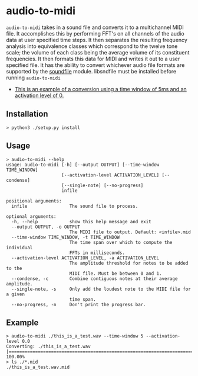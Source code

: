 # audio-to-midi

`audio-to-midi` takes in a sound file and converts it to a multichannel MIDI file. It accomplishes this by performing FFT's on all channels of the audio data at user specified time steps. It then separates the resulting frequency analysis into equivalence classes which correspond to the twelve tone scale; the volume of each class being the average volume of its constituent frequencies. It then formats this data for MIDI and writes it out to a user specified file. It has the ability to convert whichever audio file formats are supported by the [soundfile](https://pypi.org/project/SoundFile/) module. libsndfile must be installed before running `audio-to-midi`

- [This is an example of a conversion using a time window of 5ms and an activation level of 0.](https://soundcloud.com/neil-jones/this-is-a-test)

## Installation

```
> python3 ./setup.py install
```

## Usage

```shell
> audio-to-midi --help
usage: audio-to-midi [-h] [--output OUTPUT] [--time-window TIME_WINDOW]
                     [--activation-level ACTIVATION_LEVEL] [--condense]
                     [--single-note] [--no-progress]
                     infile

positional arguments:
  infile                The sound file to process.

optional arguments:
  -h, --help            show this help message and exit
  --output OUTPUT, -o OUTPUT
                        The MIDI file to output. Default: <infile>.mid
  --time-window TIME_WINDOW, -t TIME_WINDOW
                        The time span over which to compute the individual
                        FFTs in milliseconds.
  --activation-level ACTIVATION_LEVEL, -a ACTIVATION_LEVEL
                        The amplitude threshold for notes to be added to the
                        MIDI file. Must be between 0 and 1.
  --condense, -c        Combine contiguous notes at their average amplitude.
  --single-note, -s     Only add the loudest note to the MIDI file for a given
                        time span.
  --no-progress, -n     Don't print the progress bar.
```

## Example

```shell
> audio-to-midi ./this_is_a_test.wav --time-window 5 --activation-level 0.0
Converting: ./this_is_a_test.wav
|================================================================================| 100.00%
> ls ./*.mid
./this_is_a_test.wav.mid
```
